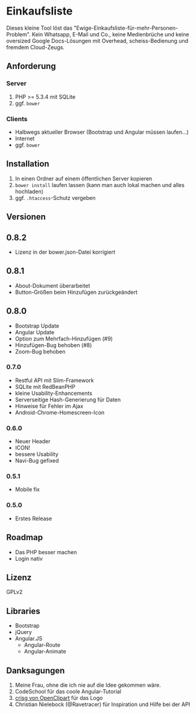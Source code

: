 # Einkaufsliste

Dieses kleine Tool löst das "Ewige-Einkaufsliste-für-mehr-Personen-Problem". Kein Whatsapp, E-Mail und Co., keine Medienbrüche und keine oversized Google Docs-Lösungen mit Overhead, scheiss-Bedienung und fremdem Cloud-Zeugs.

## Anforderung

### Server

 1. PHP >= 5.3.4 mit SQLite
 3. ggf. `bower`

### Clients

* Halbwegs aktueller Browser (Bootstrap und Angular müssen laufen...)
* Internet
* ggf. `bower`

## Installation

 1. In einen Ordner auf einem öffentlichen Server kopieren
 3. `bower install` laufen lassen (kann man auch lokal machen und alles hochladen)
 4. ggf. `.htaccess`-Schutz vergeben

## Versionen

## 0.8.2

* Lizenz in der bower.json-Datei korrigiert

## 0.8.1

* About-Dokument überarbeitet
* Button-Größen beim Hinzufügen zurückgeändert

## 0.8.0

* Bootstrap Update
* Angular Update
* Option zum Mehrfach-Hinzufügen (#9)
* Hinzufügen-Bug behoben (#8)
* Zoom-Bug behoben

### 0.7.0

* Restful API mit Slim-Framework
* SQLite mit RedBeanPHP
* kleine Usability-Enhancements
* Serverseitige Hash-Generierung für Daten
* Hinweise für Fehler im Ajax
* Android-Chrome-Homescreen-Icon

### 0.6.0

* Neuer Header
* ICON!
* bessere Usability
* Navi-Bug gefixed

### 0.5.1

* Mobile fix

### 0.5.0

* Erstes Release

## Roadmap

* Das PHP besser machen
* Login nativ

## Lizenz

GPLv2

## Libraries

* Bootstrap
* jQuery
* Angular.JS
    * Angular-Route
    * Angular-Animate

## Danksagungen

1. Meine Frau, ohne die ich nie auf die Idee gekommen wäre.
2. CodeSchool für das coole Angular-Tutorial
3. [crisg von OpenClipart][1]  für das Logo
4. Christian Nielebock (@Ravetracer) für Inspiration und Hilfe bei der API


  [1]: https://openclipart.org/detail/182735/check-list-by-crisg-182735